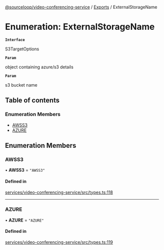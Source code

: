 [@sourceloop/video-conferencing-service](../README.md) / [Exports](../modules.md) / ExternalStorageName

# Enumeration: ExternalStorageName

**`Interface`**

S3TargetOptions

**`Param`**

object containing azure/s3 details

**`Param`**

s3 bucket name

## Table of contents

### Enumeration Members

- [AWSS3](ExternalStorageName.md#awss3)
- [AZURE](ExternalStorageName.md#azure)

## Enumeration Members

### AWSS3

• **AWSS3** = ``"AWSS3"``

#### Defined in

[services/video-conferencing-service/src/types.ts:118](https://github.com/sourcefuse/loopback4-microservice-catalog/blob/a84fe677/services/video-conferencing-service/src/types.ts#L118)

___

### AZURE

• **AZURE** = ``"AZURE"``

#### Defined in

[services/video-conferencing-service/src/types.ts:119](https://github.com/sourcefuse/loopback4-microservice-catalog/blob/a84fe677/services/video-conferencing-service/src/types.ts#L119)
